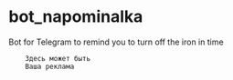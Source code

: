 # bot_napominalka
Bot for Telegram to remind you to turn off the iron in time
```
    Здесь может быть
    Ваша реклама
```
